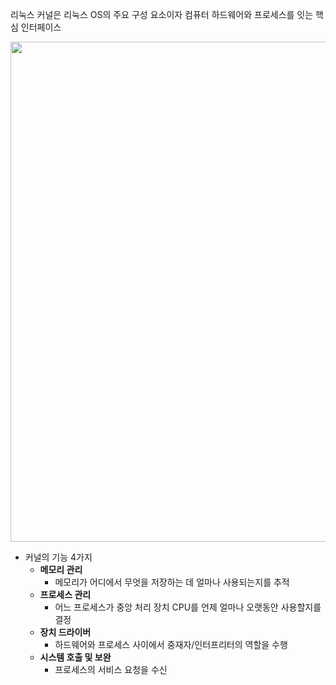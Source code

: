 리눅스 커널은 리눅스 OS의 주요 구성 요소이자 컴퓨터 하드웨어와 프로세스를 잇는 핵심 인터페이스

<img src='https://user-images.githubusercontent.com/85447054/196223607-9982a0b0-97ba-4fd8-bbd9-535eef6a5eef.png' width='800px'>

- 커널의 기능 4가지
    - **메모리 관리**
        - 메모리가 어디에서 무엇을 저장하는 데 얼마나 사용되는지를 추적
    - **프로세스 관리**
        - 어느 프로세스가 중앙 처리 장치 CPU를 언제 얼마나 오랫동안 사용할지를 결정
    - **장치 드라이버**
        - 하드웨어와 프로세스 사이에서 중재자/인터프리터의 역할을 수행
    - **시스템 호출 및 보완**
        - 프로세스의 서비스 요청을 수신
